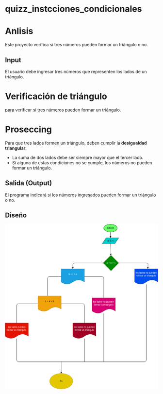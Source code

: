 # quizz_instcciones_condicionales

# Anlisis


Este proyecto verifica si tres números pueden formar un triángulo o no.  


## Input  
El usuario debe ingresar tres números que representen los lados de un triángulo.


# Verificación de triángulo  

para verificar si tres números pueden formar un triángulo.  


# Proseccing
 
Para que tres lados formen un triángulo, deben cumplir la **desigualdad triangular**:  
- La suma de dos lados debe ser siempre mayor que el tercer lado.  
- Si alguna de estas condiciones no se cumple, los números no pueden formar un triángulo.  

## Salida (Output)  
El programa indicará si los números ingresados pueden formar un triángulo o no.  

## Diseño

![Diagrama de flujo](diagrama.png "Diagrama de flijo")
